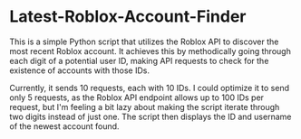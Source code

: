 # Latest-Roblox-Account-Finder
This is a simple Python script that utilizes the Roblox API to discover the most recent Roblox account. It achieves this by methodically going through each digit of a potential user ID, making API requests to check for the existence of accounts with those IDs.

Currently, it sends 10 requests, each with 10 IDs. I could optimize it to send only 5 requests, as the Roblox API endpoint allows up to 100 IDs per request, but I'm feeling a bit lazy about making the script iterate through two digits instead of just one. The script then displays the ID and username of the newest account found.
